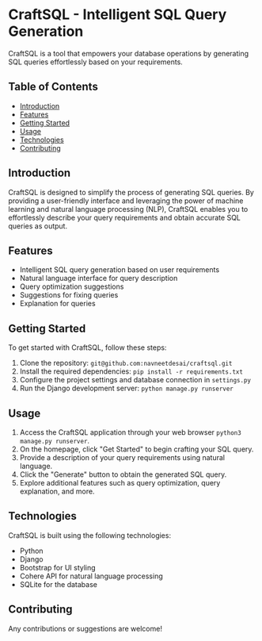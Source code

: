 # CraftSQL - Intelligent SQL Query Generation

CraftSQL is a tool that empowers your database operations by generating SQL queries effortlessly based on your requirements.

## Table of Contents

- [Introduction](#introduction)
- [Features](#features)
- [Getting Started](#getting-started)
- [Usage](#usage)
- [Technologies](#technologies)
- [Contributing](#contributing)

## Introduction

CraftSQL is designed to simplify the process of generating SQL queries. By providing a user-friendly interface and leveraging the power of machine learning and natural language processing (NLP), CraftSQL enables you to effortlessly describe your query requirements and obtain accurate SQL queries as output.

## Features

- Intelligent SQL query generation based on user requirements
- Natural language interface for query description
- Query optimization suggestions 
- Suggestions for fixing queries
- Explanation for queries

## Getting Started

To get started with CraftSQL, follow these steps:

1. Clone the repository: `git@github.com:navneetdesai/craftsql.git`
2. Install the required dependencies: `pip install -r requirements.txt`
3. Configure the project settings and database connection in `settings.py`
4. Run the Django development server: `python manage.py runserver`

## Usage

1. Access the CraftSQL application through your web browser `python3 manage.py runserver`.
2. On the homepage, click "Get Started" to begin crafting your SQL query.
3. Provide a description of your query requirements using natural language.
4. Click the "Generate" button to obtain the generated SQL query.
5. Explore additional features such as query optimization, query explanation, and more.

## Technologies

CraftSQL is built using the following technologies:

- Python
- Django
- Bootstrap for UI styling
- Cohere API for natural language processing
- SQLite for the database

## Contributing

Any contributions or suggestions are welcome!

